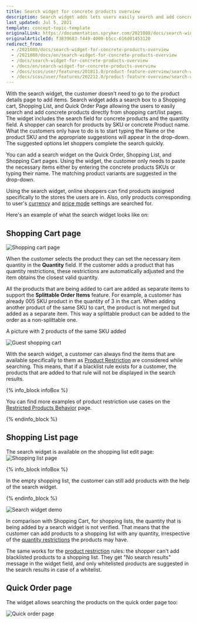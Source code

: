 ```yaml
---
title: Search widget for concrete products overview
description: Search widget adds lets users easily search and add concrete products directly from shopping cart/list pages.
last_updated: Jul 5, 2021
template: concept-topic-template
originalLink: https://documentation.spryker.com/2021080/docs/search-widget-for-concrete-products-overview
originalArticleId: f3839683-f449-4000-b5cc-616d01453120
redirect_from:
  - /2021080/docs/search-widget-for-concrete-products-overview
  - /2021080/docs/en/search-widget-for-concrete-products-overview
  - /docs/search-widget-for-concrete-products-overview
  - /docs/en/search-widget-for-concrete-products-overview
  - /docs/scos/user/features/201811.0/product-feature-overview/search-widget-for-concrete-products-overview.html
  - /docs/scos/user/features/202212.0/product-feature-overview/search-widget-for-concrete-products-overview.html  
---
```


With the search widget, the customer doesn't need to go to the product details page to add items. Search widget adds a search box to a Shopping cart, Shopping List, and Quick Order Page allowing the users to easily search and add concrete products directly from shopping cart/list pages. The widget includes the search field for concrete products and the quantity field. A shopper can search for products by SKU or concrete Product name. What the customers only have to do is to start typing the Name or the product SKU and the appropriate suggestions will appear in the drop-down. The suggested options let shoppers complete the search quickly.

You can add a search widget on the Quick Order, Shopping List, and Shopping Cart pages. Using the widget, the customer only needs to paste the necessary items either by entering the concrete products SKUs or typing their name. The matching product variants are suggested in the drop-down.

Using the search widget, online shoppers can find products assigned specifically to the stores the users are in. Also, only products corresponding to user's [currency](/docs/pbc/all/price-management/{{site.version}}/extend-and-customize/multiple-currencies-per-store-configuration.html) and [price mode](/docs/pbc/all/price-management/{{site.version}}/extend-and-customize/configuration-of-price-modes-and-types.html) settings are searched for.

Here's an example of what the search widget looks like on:

## Shopping Cart page

![Shopping cart page](https://spryker.s3.eu-central-1.amazonaws.com/docs/Features/Search+and+Filter/Search+Widget+for+Concrete+Products+Overview/shopping-cart-page.png)

When the customer selects the product they can set the necessary item quantity in the **Quantity** field. If the customer adds a product that has quantity restrictions, these restrictions are automatically adjusted and the item obtains the closest valid quantity.

All the products that are being added to cart are added as separate items to support the **Splittable Order Items** feature. For example, a customer has already 005 SKU product in the quantity of 3 in the cart. When adding another product of the same SKU to cart, the product is not merged but added as a separate item. This way a splittable product can be added to the order as a non-splittable one.

A picture with 2 products of the same SKU added

![Guest shopping cart](https://spryker.s3.eu-central-1.amazonaws.com/docs/Features/Search+and+Filter/Search+Widget+for+Concrete+Products+Overview/guest-shopping-cart.png)

With the search widget, a customer can always find the items that are available specifically to them as [Product Restriction](/docs/scos/user/features/{{page.version}}/merchant-product-restrictions-feature-overview.html) are considered while searching. This means, that if a blacklist rule exists for a customer, the products that are added to that rule will not be displayed in the search results.

{% info_block infoBox %}

You can find more examples of product restriction use cases on the [Restricted Products Behavior](/docs/scos/dev/feature-walkthroughs/{{page.version}}/merchant-product-restrictions-feature-walkthrough/restricted-products-behavior.html) page.

{% endinfo_block %}

## Shopping List page

The search widget is available on the shopping list edit page:
![Shopping list page](https://spryker.s3.eu-central-1.amazonaws.com/docs/Features/Search+and+Filter/Search+Widget+for+Concrete+Products+Overview/shopping-list-page.png)

{% info_block infoBox %}

In the empty shopping list, the customer can still add products with the help of the search widget.

{% endinfo_block %}

![Search widget demo](https://spryker.s3.eu-central-1.amazonaws.com/docs/Features/Search+and+Filter/Search+Widget+for+Concrete+Products+Overview/search-widget-demo.png)

In comparison with Shopping Cart, for shopping lists, the quantity that is being added by a search widget is not verified. That means that the customer can add products to a shopping list with any quantity, irrespective of the [quantity restrictions](/docs/pbc/all/cart-and-checkout/{{site.version}}/non-splittable-products-feature-overview.html) the products may have.

The same works for the [product restriction](/docs/scos/user/features/{{page.version}}/merchant-product-restrictions-feature-overview.html) rules: the shopper can't add blacklisted products to a shopping list. They get "No search results" message in the widget field, and only whitelisted products are suggested in the search results in case of a whitelist.

## Quick Order page

The widget allows searching the products on the quick order page too:

![Quick order page](https://spryker.s3.eu-central-1.amazonaws.com/docs/Features/Search+and+Filter/Search+Widget+for+Concrete+Products+Overview/quick-order-page.png)
